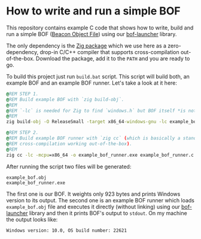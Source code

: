 # How to write and run a simple BOF

This repository contains example C code that shows how to write, build and run a simple BOF ([Beacon Object File](https://hstechdocs.helpsystems.com/manuals/cobaltstrike/current/userguide/content/topics/beacon-object-files_main.htm)) using our [bof-launcher](https://github.com/The-Z-Labs/bof-launcher) library.

The only dependency is the [Zig package](https://ziglang.org/download/) which we use here as a zero-dependency, drop-in C/C++ compiler that supports cross-compilation out-of-the-box. Download the package, add it to the `PATH` and you are ready to go.

To build this project just run `build.bat` script. This script will build both, an example BOF and an example BOF runner. Let's take a look at it here:

```bat
@REM STEP 1.
@REM Build example BOF with `zig build-obj`.
@REM
@REM `-lc` is needed for Zig to find `windows.h` but BOF itself *is not* linked with libc (but can still use it).
@REM
zig build-obj -O ReleaseSmall -target x86_64-windows-gnu -lc example_bof.c

@REM STEP 2.
@REM Build example BOF runner with `zig cc` (which is basically a standalone, zero-dependency `clang` with
@REM cross-compilation working out-of-the-box).
@REM
zig cc -lc -mcpu=x86_64 -o example_bof_runner.exe example_bof_runner.c bof-launcher_win_x64.lib ole32.lib ws2_32.lib
```

After running the script two files will be generated:

    example_bof.obj
    example_bof_runner.exe

The first one is our BOF. It weights only 923 bytes and prints Windows version to its output. The second one is an example BOF runner which loads `example_bof.obj` file and executes it directly (without linking) using our [bof-launcher](https://github.com/The-Z-Labs/bof-launcher) library and then it prints BOF's output to `stdout`. On my machine the output looks like:

    Windows version: 10.0, OS build number: 22621
